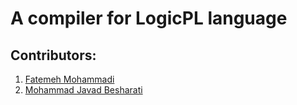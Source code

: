 # A compiler for LogicPL language

## Contributors:
1. [Fatemeh Mohammadi](https://github.com/F102M8)
2. [Mohammad Javad Besharati](https://github.com/JavadBesharati)